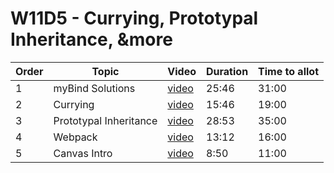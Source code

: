 # W11D5 - Currying, Prototypal Inheritance, &more

| Order | Topic | Video | Duration | Time to allot |
| ----- | ----- | ----- | -------- | ------------- |
| 1 | myBind Solutions | [video][vid 1] | 25:46 | 31:00 |
| 2 | Currying         | [video][vid 2] | 15:46 | 19:00 |
| 3 | Prototypal Inheritance | [video][vid 3] | 28:53 | 35:00 |
| 4 | Webpack | [video][vid 4] | 13:12 | 16:00 |
| 5 | Canvas Intro | [video][vid 5] | 8:50 | 11:00 |

[vid 1]: https://vimeo.com/332499533
[vid 2]: https://vimeo.com/332501585
[vid 3]: https://vimeo.com/332504701
[vid 4]: https://vimeo.com/332503425
[vid 5]: https://vimeo.com/332502700